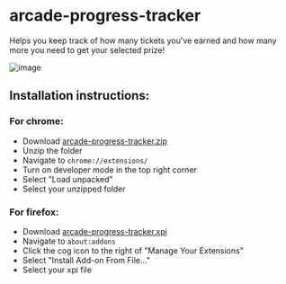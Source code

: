 # arcade-progress-tracker

Helps you keep track of how many tickets you've earned and how many more you need to get your selected prize!

![image](https://github.com/user-attachments/assets/16d96109-520d-41f7-91d8-922faefafae0)

## Installation instructions:

### For chrome:

- Download [arcade-progress-tracker.zip](https://github.com/Richie528/arcade-progress-tracker/blob/main/arcade-progress-tracker.zip)
- Unzip the folder
- Navigate to `chrome://extensions/`
- Turn on developer mode in the top right corner
- Select "Load unpacked"
- Select your unzipped folder

### For firefox:

- Download [arcade-progress-tracker.xpi](https://github.com/Richie528/arcade-progress-tracker/blob/main/arcade-progress-tracker.xpi)
- Navigate to `about:addons`
- Click the cog icon to the right of "Manage Your Extensions"
- Select "Install Add-on From File..."
- Select your xpi file
